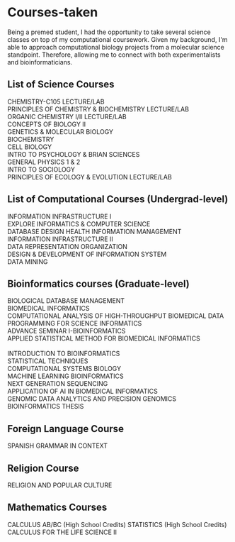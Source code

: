 # Courses-taken
Being a premed student, I had the opportunity to take several science classes on top of my computational coursework. Given my background, I'm able to approach computational biology projects from a molecular science standpoint. Therefore, allowing me to connect with both experimentalists and bioinformaticians. 

## List of Science Courses

CHEMISTRY-C105  LECTURE/LAB </br>
PRINCIPLES OF CHEMISTRY & BIOCHEMISTRY LECTURE/LAB </br>
ORGANIC CHEMISTRY I/II LECTURE/LAB </br>
CONCEPTS OF BIOLOGY II </br>
GENETICS & MOLECULAR BIOLOGY </br>
BIOCHEMISTRY </br>
CELL BIOLOGY </br>
INTRO TO PSYCHOLOGY & BRIAN SCIENCES </br>
GENERAL PHYSICS 1 & 2 </br>
INTRO TO SOCIOLOGY </br>
PRINCIPLES OF ECOLOGY & EVOLUTION LECTURE/LAB </br>

## List of Computational Courses (Undergrad-level)
INFORMATION INFRASTRUCTURE I	</br>
EXPLORE INFORMATICS & COMPUTER SCIENCE	</br>
DATABASE DESIGN HEALTH INFORMATION MANAGEMENT	</br>
INFORMATION INFRASTRUCTURE II</br>
DATA REPRESENTATION ORGANIZATION</br>
DESIGN & DEVELOPMENT OF INFORMATION SYSTEM </br>
DATA MINING </br>

## Bioinformatics courses (Graduate-level)
 BIOLOGICAL DATABASE MANAGEMENT	</br>
 BIOMEDICAL INFORMATICS </br>
 COMPUTATIONAL ANALYSIS OF HIGH-THROUGHPUT BIOMEDICAL DATA </br>
 PROGRAMMING FOR SCIENCE INFORMATICS </br>
 ADVANCE SEMINAR I-BIOINFORMATICS </br>
 APPLIED STATISTICAL METHOD FOR BIOMEDICAL INFORMATICS </br>	
 INTRODUCTION TO BIOINFORMATICS	</br>
 STATISTICAL TECHNIQUES </br>
 COMPUTATIONAL SYSTEMS BIOLOGY	</br>
 MACHINE LEARNING BIOINFORMATICS </br>
 NEXT GENERATION SEQUENCING </br>
 APPLICATION OF AI IN BIOMEDICAL INFORMATICS </br>
 GENOMIC DATA ANALYTICS AND PRECISION GENOMICS </br>
 BIOINFORMATICS THESIS </br>

 ## Foreign Language Course
SPANISH GRAMMAR IN CONTEXT

## Religion Course
RELIGION AND POPULAR CULTURE

## Mathematics Courses
CALCULUS AB/BC (High School Credits)
STATISTICS (High School Credits)
CALCULUS FOR THE LIFE SCIENCE II
